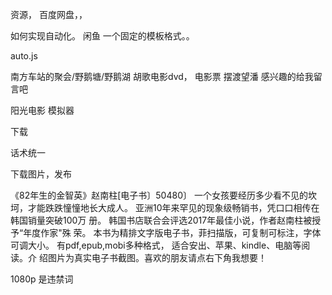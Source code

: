 资源， 百度网盘，，


如何实现自动化。
闲鱼 一个固定的模板格式。。

auto.js

南方车站的聚会/野鹅塘/野鹅湖
胡歌电影dvd， 电影票
摆渡望潘
感兴趣的给我留言吧



阳光电影
模拟器

下载

话术统一

下载图片，发布

《82年生的金智英》赵南柱[电子书〕50480〕
一个女孩要经历多少看不见的坎坷，才能跌跌憧憧地长大成人。
亚洲10年来罕见的现象级畅销书，凭口口相传在韩国销量突破100万
册。
韩国书店联合会评选2017年最佳小说，作者赵南柱被授予“年度作家"殊
荣。
本书为精排文字版电子书，菲扫描版，可复制可标注，字体可调大小。
有pdf,epub,mobi多种格式，
适合安出、苹果、kindle、电脑等阅读。介
绍图片为真实电子书截图。喜欢的朋友请点右下角我想要！


1080p 是违禁词



